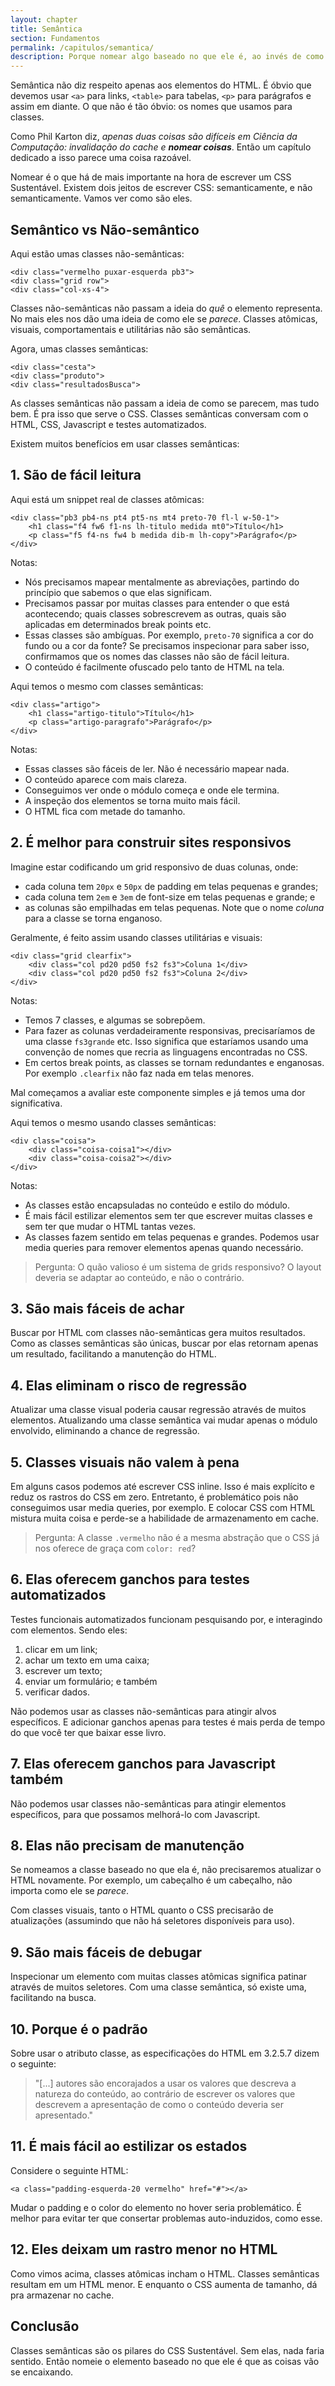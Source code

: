 ```yaml
---
layout: chapter
title: Semântica
section: Fundamentos
permalink: /capitulos/semantica/
description: Porque nomear algo baseado no que ele é, ao invés de como é sua aparência e como é seu comportamento é a base de um CSS bem arquiteturado e sustentável.
---
```


Semântica não diz respeito apenas aos elementos do HTML. É óbvio que devemos usar `<a>` para links, `<table>` para tabelas, `<p>` para parágrafos e assim em diante. O que não é tão óbvio: os nomes que usamos para classes.

Como Phil Karton diz, *apenas duas coisas são difíceis em Ciência da Computação: invalidação do cache e **nomear coisas***. Então um capítulo dedicado a isso parece uma coisa razoável.

Nomear é o que há de mais importante na hora de escrever um CSS Sustentável. Existem dois jeitos de escrever CSS: semanticamente, e não semanticamente. Vamos ver como são eles.

## Semântico vs Não-semântico

Aqui estão umas classes não-semânticas:

	<div class="vermelho puxar-esquerda pb3">
	<div class="grid row">
	<div class="col-xs-4">

Classes não-semânticas não passam a ideia do *quê* o elemento representa. No mais eles nos dão uma ideia de como ele se *parece*. Classes atômicas, visuais, comportamentais e utilitárias não são semânticas.

Agora, umas classes semânticas:

	<div class="cesta">
	<div class="produto">
	<div class="resultadosBusca">

As classes semânticas não passam a ideia de como se parecem, mas tudo bem. É pra isso que serve o CSS. Classes semânticas conversam com o HTML, CSS, Javascript e testes automatizados.

Existem muitos benefícios em usar classes semânticas:

## 1. São de fácil leitura

Aqui está um snippet real de classes atômicas:

	<div class="pb3 pb4-ns pt4 pt5-ns mt4 preto-70 fl-l w-50-1">
		<h1 class="f4 fw6 f1-ns lh-titulo medida mt0">Título</h1>
		<p class="f5 f4-ns fw4 b medida dib-m lh-copy">Parágrafo</p>
	</div>

Notas:

- Nós precisamos mapear mentalmente as abreviações, partindo do princípio que sabemos o que elas significam.
- Precisamos passar por muitas classes para entender o que está acontecendo; quais classes sobrescrevem as outras, quais são aplicadas em determinados break points etc.
- Essas classes são ambíguas. Por exemplo, `preto-70` significa a cor do fundo ou a cor da fonte? Se precisamos inspecionar para saber isso, confirmamos que os nomes das classes não são de fácil leitura.
- O conteúdo é facilmente ofuscado pelo tanto de HTML na tela.

Aqui temos o mesmo com classes semânticas:

	<div class="artigo">
		<h1 class="artigo-titulo">Título</h1>
		<p class="artigo-paragrafo">Parágrafo</p>
	</div>

Notas:

- Essas classes são fáceis de ler. Não é necessário mapear nada.
- O conteúdo aparece com mais clareza.
- Conseguimos ver onde o módulo começa e onde ele termina.
- A inspeção dos elementos se torna muito mais fácil.
- O HTML fica com metade do tamanho.

## 2. É melhor para construir sites responsivos

Imagine estar codificando um grid responsivo de duas colunas, onde:

* cada coluna tem `20px` e `50px` de padding em telas pequenas e grandes;
* cada coluna tem `2em` e `3em` de font-size em telas pequenas e grande; e
* as colunas são empilhadas em telas pequenas. Note que o nome *coluna* para a classe se torna enganoso.

Geralmente, é feito assim usando classes utilitárias e visuais:

	<div class="grid clearfix">
		<div class="col pd20 pd50 fs2 fs3">Coluna 1</div>
		<div class="col pd20 pd50 fs2 fs3">Coluna 2</div>
	</div>

Notas:

- Temos 7 classes, e algumas se sobrepõem.
- Para fazer as colunas verdadeiramente responsivas, precisaríamos de uma classe `fs3grande` etc. Isso significa que estaríamos usando uma convenção de nomes que recria as linguagens encontradas no CSS.
- Em certos break points, as classes se tornam redundantes e enganosas. Por exemplo `.clearfix` não faz nada em telas menores.

Mal começamos a avaliar este componente simples e já temos uma dor significativa.

Aqui temos o mesmo usando classes semânticas:

	<div class="coisa">
		<div class="coisa-coisa1"></div>
		<div class="coisa-coisa2"></div>
	</div>

Notas:

- As classes estão encapsuladas no conteúdo e estilo do módulo.
- É mais fácil estilizar elementos sem ter que escrever muitas classes e sem ter que mudar o HTML tantas vezes.
- As classes fazem sentido em telas pequenas e grandes.
Podemos usar media queries para remover elementos apenas quando necessário.

> Pergunta: O quão valioso é um sistema de grids responsivo? O layout deveria se adaptar ao conteúdo, e não o contrário.

## 3. São mais fáceis de achar

Buscar por HTML com classes não-semânticas gera muitos resultados. Como as classes semânticas são únicas, buscar por elas retornam apenas um resultado, facilitando a manutenção do HTML.

## 4. Elas eliminam o risco de regressão

Atualizar uma classe visual poderia causar regressão através de muitos elementos. Atualizando uma classe semântica vai mudar apenas o módulo envolvido, eliminando a chance de regressão.

## 5. Classes visuais não valem à pena

Em alguns casos podemos até escrever CSS inline. Isso é mais explícito e reduz os rastros do CSS em zero. Entretanto, é problemático pois não conseguimos usar media queries, por exemplo. E colocar CSS com HTML mistura muita coisa e perde-se a habilidade de armazenamento em cache.

> Pergunta: A classe `.vermelho` não é a mesma abstração que o CSS já nos oferece de graça com `color: red`?

## 6. Elas oferecem ganchos para testes automatizados

Testes funcionais automatizados funcionam pesquisando por, e interagindo com elementos. Sendo eles:

1. clicar em um link;
2. achar um texto em uma caixa;
3. escrever um texto;
4. enviar um formulário; e também
6. verificar dados.

Não podemos usar as classes não-semânticas para atingir alvos específicos. E adicionar ganchos apenas para testes é mais perda de tempo do que você ter que baixar esse livro.

## 7. Elas oferecem ganchos para Javascript também

Não podemos usar classes não-semânticas para atingir elementos específicos, para que possamos melhorá-lo com Javascript.

## 8. Elas não precisam de manutenção

Se nomeamos a classe baseado no que ela é, não precisaremos atualizar o HTML novamente. Por exemplo, um cabeçalho é um cabeçalho, não importa como ele se *parece*.

Com classes visuais, tanto o HTML quanto o CSS precisarão de atualizações (assumindo que não há seletores disponíveis para uso).

## 9. São mais fáceis de debugar

Inspecionar um elemento com muitas classes atômicas significa patinar através de muitos seletores. Com uma classe semântica, só existe uma, facilitando na busca.

## 10. Porque é o padrão

Sobre usar o atributo classe, as especificações do HTML em 3.2.5.7 dizem o seguinte:

> "[...] autores são encorajados a usar os valores que descreva a natureza do conteúdo, ao contrário de escrever os valores que descrevem a apresentação de como o conteúdo deveria ser apresentado."

## 11. É mais fácil ao estilizar os estados

Considere o seguinte HTML:

	<a class="padding-esquerda-20 vermelho" href="#"></a>

Mudar o padding e o color do elemento no hover seria problemático. É melhor para evitar ter que consertar problemas auto-induzidos, como esse.

## 12. Eles deixam um rastro menor no HTML

Como vimos acima, classes atômicas incham o HTML. Classes semânticas resultam em um HTML menor. E enquanto o CSS aumenta de tamanho, dá pra armazenar no cache.

## Conclusão

Classes semânticas são os pilares do CSS Sustentável. Sem elas, nada faria sentido. Então nomeie o elemento baseado no que ele é que as coisas vão se encaixando.
